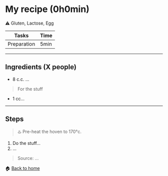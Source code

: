 # My recipe (0h0min)

:warning: Gluten, Lactose, Egg

Tasks | Time
------------ | ------------- 
Preparation  | 5min

---

## Ingredients (X people)

- 8 c.c. ...

> For the stuff
- 1 cc...

---

## Steps

> :hotsprings: Pre-heat the hoven to 170°c.

1. Do the stuff...
2. ...

> Source: ...

:house: [Back to home](README.md)
